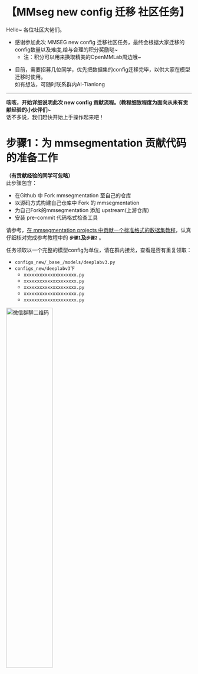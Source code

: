 # 【MMseg new config 迁移 社区任务】
Hello~ 各位社区大佬们。  
- 感谢参加此次 MMSEG new config 迁移社区任务，最终会根据大家迁移的config数量以及难度,给与合理的积分奖励哒~    
  - 注：积分可以用来换取精美的OpenMMLab周边哦~  
+ 目前，需要招募几位同学，优先把数据集的config迁移完毕，以供大家在模型迁移时使用。  
如有想法，可随时联系群内AI-Tianlong
---
**咳咳，开始详细说明此次 new config 贡献流程。(教程细致程度为面向从未有贡献经验的小伙伴们~**  
话不多说，我们赶快开始上手操作起来吧！
# 步骤1：为 mmsegmentation 贡献代码的准备工作   
**（有贡献经验的同学可忽略）**  
此步骤包含：
- 在Github 中 Fork mmsegmentation 至自己的仓库
- 以源码方式构建自己仓库中 Fork 的 mmsegmentation
- 为自己Fork的mmsegmentation 添加 upstream(上游仓库)
- 安装 pre-commit 代码格式检查工具

请参考，[在 mmsegmentation projects 中贡献一个标准格式的数据集教程](https://github.com/open-mmlab/mmsegmentation/blob/main/docs/zh_cn/advanced_guides/contribute_dataset.md)，认真仔细核对完成参考教程中的 **`步骤1`及`步骤2`** 。  

任务领取以一个完整的模型config为单位，请在群内接龙，查看是否有重复领取：
- `configs_new/_base_/models/deeplabv3.py`
- `configs_new/deeplabv3下`
  - `xxxxxxxxxxxxxxxxxxxx.py`
  - `xxxxxxxxxxxxxxxxxxxx.py`
  - `xxxxxxxxxxxxxxxxxxxx.py`
  - `xxxxxxxxxxxxxxxxxxxx.py`
  - `xxxxxxxxxxxxxxxxxxxx.py` 
<img src='https://github.com/AI-Tianlong/mmseg-new-config/assets/50650583/c4f77d65-6cbe-4f86-8a0a-b391e7419c05' alt="微信群聊二维码" width="50%">
